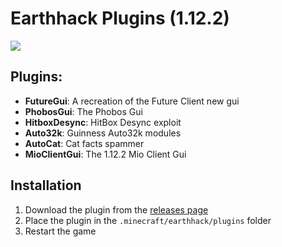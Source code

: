 # Earthhack Plugins (1.12.2)
[![](https://discordapp.com/api/guilds/1065633124366688298/widget.png?style=shield)](https://discord.gg/ByCCxHcX8U)

## Plugins:

- **FutureGui**: A recreation of the Future Client new gui
- **PhobosGui**: The Phobos Gui
- **HitboxDesync**: HitBox Desync exploit
- **Auto32k**: Guinness Auto32k modules
- **AutoCat**: Cat facts spammer
- **MioClientGui**: The 1.12.2 Mio Client Gui

## Installation
1. Download the plugin from the [releases page](https://github.com/3arthh4ckDevelopment/3arthh4ck-Plugins/releases)
2. Place the plugin in the `.minecraft/earthhack/plugins` folder
3. Restart the game